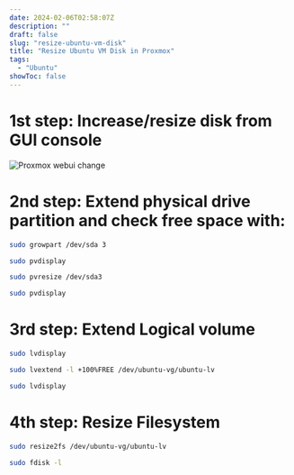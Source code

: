 ```yaml
---
date: 2024-02-06T02:58:07Z
description: ""
draft: false
slug: "resize-ubuntu-vm-disk"
title: "Resize Ubuntu VM Disk in Proxmox"
tags: 
  - "Ubuntu"
showToc: false
---
```


# 1st step: Increase/resize disk from GUI console

![Proxmox webui change](/images/prox-resize.png#center)

# 2nd step: Extend physical drive partition and check free space with:

```bash
sudo growpart /dev/sda 3
```

```bash
sudo pvdisplay
```

```bash
sudo pvresize /dev/sda3
```

```bash
sudo pvdisplay
```



# 3rd step: Extend Logical volume



```bash
sudo lvdisplay
```

```bash
sudo lvextend -l +100%FREE /dev/ubuntu-vg/ubuntu-lv
```

```bash
sudo lvdisplay
```

# 4th step: Resize Filesystem

```bash
sudo resize2fs /dev/ubuntu-vg/ubuntu-lv
```

```bash
sudo fdisk -l
```



